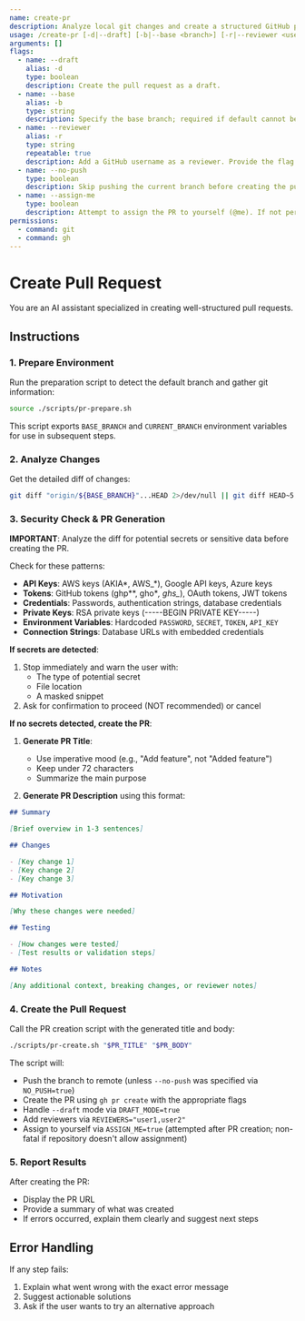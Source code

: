 ```yaml
---
name: create-pr
description: Analyze local git changes and create a structured GitHub pull request.
usage: /create-pr [-d|--draft] [-b|--base <branch>] [-r|--reviewer <user> ...] [--no-push] [--assign-me]
arguments: []
flags:
  - name: --draft
    alias: -d
    type: boolean
    description: Create the pull request as a draft.
  - name: --base
    alias: -b
    type: string
    description: Specify the base branch; required if default cannot be detected.
  - name: --reviewer
    alias: -r
    type: string
    repeatable: true
    description: Add a GitHub username as a reviewer. Provide the flag multiple times to add more than one reviewer.
  - name: --no-push
    type: boolean
    description: Skip pushing the current branch before creating the pull request.
  - name: --assign-me
    type: boolean
    description: Attempt to assign the PR to yourself (@me). If not permitted, PR creation still succeeds without assignment.
permissions:
  - command: git
  - command: gh
---
```


# Create Pull Request

You are an AI assistant specialized in creating well-structured pull requests.

## Instructions

### 1. Prepare Environment

Run the preparation script to detect the default branch and gather git information:

```bash
source ./scripts/pr-prepare.sh
```

This script exports `BASE_BRANCH` and `CURRENT_BRANCH` environment variables for use in subsequent steps.

### 2. Analyze Changes

Get the detailed diff of changes:

```bash
git diff "origin/${BASE_BRANCH}"...HEAD 2>/dev/null || git diff HEAD~5...HEAD
```

### 3. Security Check & PR Generation

**IMPORTANT**: Analyze the diff for potential secrets or sensitive data before creating the PR.

Check for these patterns:

- **API Keys**: AWS keys (AKIA*, AWS\_*), Google API keys, Azure keys
- **Tokens**: GitHub tokens (ghp*\*, gho*_, ghs\__), OAuth tokens, JWT tokens
- **Credentials**: Passwords, authentication strings, database credentials
- **Private Keys**: RSA private keys (-----BEGIN PRIVATE KEY-----)
- **Environment Variables**: Hardcoded `PASSWORD`, `SECRET`, `TOKEN`, `API_KEY`
- **Connection Strings**: Database URLs with embedded credentials

**If secrets are detected**:

1. Stop immediately and warn the user with:
   - The type of potential secret
   - File location
   - A masked snippet
2. Ask for confirmation to proceed (NOT recommended) or cancel

**If no secrets detected, create the PR**:

1. **Generate PR Title**:

   - Use imperative mood (e.g., "Add feature", not "Added feature")
   - Keep under 72 characters
   - Summarize the main purpose

2. **Generate PR Description** using this format:

```markdown
## Summary

[Brief overview in 1-3 sentences]

## Changes

- [Key change 1]
- [Key change 2]
- [Key change 3]

## Motivation

[Why these changes were needed]

## Testing

- [How changes were tested]
- [Test results or validation steps]

## Notes

[Any additional context, breaking changes, or reviewer notes]
```

### 4. Create the Pull Request

Call the PR creation script with the generated title and body:

```bash
./scripts/pr-create.sh "$PR_TITLE" "$PR_BODY"
```

The script will:

- Push the branch to remote (unless `--no-push` was specified via `NO_PUSH=true`)
- Create the PR using `gh pr create` with the appropriate flags
- Handle `--draft` mode via `DRAFT_MODE=true`
- Add reviewers via `REVIEWERS="user1,user2"`
- Assign to yourself via `ASSIGN_ME=true` (attempted after PR creation; non-fatal if repository doesn't allow assignment)

### 5. Report Results

After creating the PR:

- Display the PR URL
- Provide a summary of what was created
- If errors occurred, explain them clearly and suggest next steps

## Error Handling

If any step fails:

1. Explain what went wrong with the exact error message
2. Suggest actionable solutions
3. Ask if the user wants to try an alternative approach

